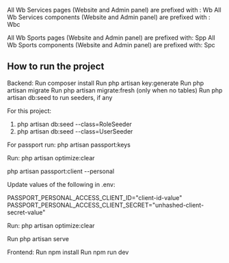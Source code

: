 All Wb Services pages (Website and Admin panel) are prefixed with : Wb
All Wb Services components (Website and Admin panel) are prefixed with : Wbc

All Wb Sports pages (Website and Admin panel) are prefixed with: Spp
All Wb Sports components (Website and Admin panel) are prefixed with: Spc

## How to run the project

Backend:
Run composer install
Run php artisan key:generate
Run php artisan migrate
Run php artisan migrate:fresh (only when no tables)
Run php artisan db:seed to run seeders, if any

For this project:

1. php artisan db:seed --class=RoleSeeder
2. php artisan db:seed --class=UserSeeder

For passport run: php artisan passport:keys

Run: php artisan optimize:clear

php artisan passport:client --personal

Update values of the following in .env:

PASSPORT_PERSONAL_ACCESS_CLIENT_ID="client-id-value"
PASSPORT_PERSONAL_ACCESS_CLIENT_SECRET="unhashed-client-secret-value"

Run: php artisan optimize:clear

Run php artisan serve

Frontend:
Run npm install
Run npm run dev
